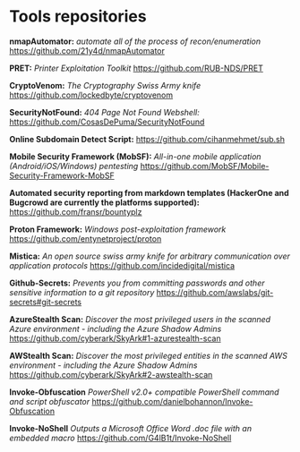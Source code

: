 # Tools repositories

**nmapAutomator:** *automate all of the process of recon/enumeration* https://github.com/21y4d/nmapAutomator

**PRET:** *Printer Exploitation Toolkit* https://github.com/RUB-NDS/PRET

**CryptoVenom:** *The Cryptography Swiss Army knife* https://github.com/lockedbyte/cryptovenom

**SecurityNotFound:** *404 Page Not Found Webshell:* https://github.com/CosasDePuma/SecurityNotFound

**Online Subdomain Detect Script:** https://github.com/cihanmehmet/sub.sh

**Mobile Security Framework (MobSF):** *All-in-one mobile application (Android/iOS/Windows) pentesting* https://github.com/MobSF/Mobile-Security-Framework-MobSF

**Automated security reporting from markdown templates (HackerOne and Bugcrowd are currently the platforms supported):** https://github.com/fransr/bountyplz

**Proton Framework:** *Windows post-exploitation framework* https://github.com/entynetproject/proton

**Mistica:** *An open source swiss army knife for arbitrary communication over application protocols* https://github.com/incidedigital/mistica

**Github-Secrets:** *Prevents you from committing passwords and other sensitive information to a git repository* https://github.com/awslabs/git-secrets#git-secrets

**AzureStealth Scan:** *Discover the most privileged users in the scanned Azure environment - including the Azure Shadow Admins* https://github.com/cyberark/SkyArk#1-azurestealth-scan

**AWStealth Scan:** *Discover the most privileged entities in the scanned AWS environment - including the Azure Shadow Admins* https://github.com/cyberark/SkyArk#2-awstealth-scan

**Invoke-Obfuscation** *PowerShell v2.0+ compatible PowerShell command and script obfuscator* https://github.com/danielbohannon/Invoke-Obfuscation

**Invoke-NoShell** *Outputs a Microsoft Office Word .doc file with an embedded macro* https://github.com/G4lB1t/Invoke-NoShell

